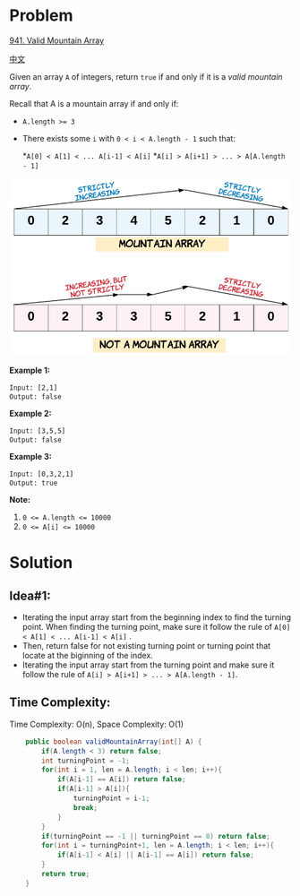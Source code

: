 # Problem
[941. Valid Mountain Array](https://leetcode.com/problems/valid-mountain-array/)

[中文](https://leetcode-cn.com/problems/valid-mountain-array/)

Given an array ```A``` of integers, return ```true``` if and only if it is a *valid mountain array*.

Recall that A is a mountain array if and only if:

* ```A.length >= 3```
* There exists some ```i``` with ```0 < i < A.length - 1``` such that:
    
    *```A[0] < A[1] < ... A[i-1] < A[i]```
    *```A[i] > A[i+1] > ... > A[A.length - 1]```

![img](./img.png)

**Example 1:**
```text
Input: [2,1]
Output: false
```

**Example 2:**
```text
Input: [3,5,5]
Output: false
```

**Example 3:**
```text
Input: [0,3,2,1]
Output: true
```

**Note:** 

1. ```0 <= A.length <= 10000```
2. ```0 <= A[i] <= 10000```


# Solution
## Idea#1:
* Iterating the input array start from the beginning index to find the turning point. When finding the turning point, make sure it follow the rule of ```A[0] < A[1] < ... A[i-1] < A[i]``` . 
* Then, return false for not existing turning point or turning point that locate at the biginning of the index.
* Iterating the input array start from the turning point and make sure it follow the rule of ```A[i] > A[i+1] > ... > A[A.length - 1]```.
##  Time Complexity:
Time Complexity: O(n), Space Complexity: O(1)

```java
    public boolean validMountainArray(int[] A) {
        if(A.length < 3) return false;
        int turningPoint = -1;
        for(int i = 1, len = A.length; i < len; i++){
            if(A[i-1] == A[i]) return false;
            if(A[i-1] > A[i]){
                turningPoint = i-1;
                break;
            }
        }
        if(turningPoint == -1 || turningPoint == 0) return false;
        for(int i = turningPoint+1, len = A.length; i < len; i++){
            if(A[i-1] < A[i] || A[i-1] == A[i]) return false;
        }
        return true;
    }
```
